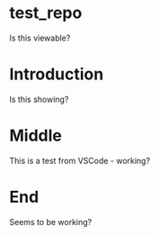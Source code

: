 # test_repo

Is this viewable? 

# Introduction

Is this showing?

# Middle

This is a test from VSCode - working? 

# End

Seems to be working? 
